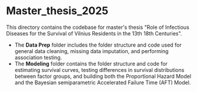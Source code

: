 # Master_thesis_2025

This directory contains the codebase for master's thesis "Role of Infectious Diseases for the Survival of Vilnius Residents in the 13th 18th Centuries".

* The **Data Prep** folder includes the folder structure and code used for general data cleaning, missing data imputation, and performing association testing.
* The **Modeling** folder contains the folder structure and code for estimating survival curves, testing differences in survival distributions between factor groups, and building both the Proportional Hazard Model and the Bayesian semiparametric Accelerated Failure Time (AFT) Model.
